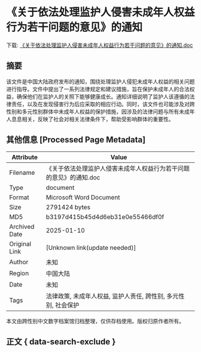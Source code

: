 # 《关于依法处理监护人侵害未成年人权益行为若干问题的意见》的通知

<!-- tcd_download_link -->
下载: <a href="../《关于依法处理监护人侵害未成年人权益行为若干问题的意见》的通知.doc" download>《关于依法处理监护人侵害未成年人权益行为若干问题的意见》的通知.doc</a>
<!-- tcd_download_link_end -->

## 摘要

<!-- tcd_abstract -->
该文件是中国大陆政府发布的通知，围绕处理监护人侵犯未成年人权益的相关问题进行指导。文件中提出了一系列法律规定和建议措施，旨在保护未成年人的合法权益，确保他们在监护人的关照下能够健康成长。通知详细说明了监护人该遵循的法律责任，以及在发现侵害行为后应采取的相应行动。同时，该文件也可能涉及对跨性别和多元性别群体中未成年人权益的保护措施，因涉及的法律问题与所有未成年人息息相关，反映了社会对相关法律条件下，帮助受影响群体的重要性。

<!-- tcd_abstract_end -->

## 其他信息 [Processed Page Metadata]

| Attribute       | Value                                  |
|-----------------|----------------------------------------|
| Filename        | 《关于依法处理监护人侵害未成年人权益行为若干问题的意见》的通知.doc                             |
| Type            | document                                 |
| Format          | Microsoft Word Document                               |
| Size            | 2791424 bytes                           |
| MD5             | b3197d415b45d4d6eb31e0e55466df0f                                  |
| Archived Date   | 2025-01-10                             |
| Original Link   | [Unknown link(update needed)]                         |
| Author          | 未知                               |
| Region          | 中国大陆                               |
| Date            | 未知                                 |
| Tags            | 法律政策, 未成年人权益, 监护人责任, 跨性别, 多元性别, 社会保护                                 |

本文由跨性别中文数字档案馆归档整理，仅供存档使用。版权归原作者所有。


## 正文 { data-search-exclude }

<!-- tcd_main_text -->

<!-- tcd_main_text_end -->

